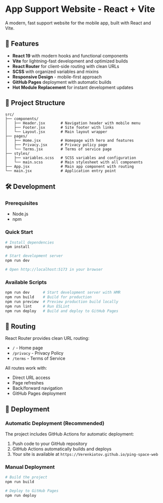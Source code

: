 # App Support Website - React + Vite

A modern, fast support website for the mobile app, built with React and Vite.

## 🚀 Features

- **React 19** with modern hooks and functional components
- **Vite** for lightning-fast development and optimized builds
- **React Router** for client-side routing with clean URLs
- **SCSS** with organized variables and mixins
- **Responsive Design** - mobile-first approach
- **GitHub Pages** deployment with automatic builds
- **Hot Module Replacement** for instant development updates

## 📁 Project Structure

```
src/
├── components/
│   ├── Header.jsx       # Navigation header with mobile menu
│   ├── Footer.jsx       # Site footer with links
│   └── Layout.jsx       # Main layout wrapper
├── pages/
│   ├── Home.jsx         # Homepage with hero and features
│   ├── Privacy.jsx      # Privacy policy page
│   └── Terms.jsx        # Terms of service page
├── styles/
│   ├── variables.scss   # SCSS variables and configuration
│   └── main.scss        # Main stylesheet with all components
├── App.jsx              # Main app component with routing
└── main.jsx             # Application entry point
```

## 🛠 Development

### Prerequisites

- Node.js
- npm

### Quick Start

```bash
# Install dependencies
npm install

# Start development server
npm run dev

# Open http://localhost:5173 in your browser
```

### Available Scripts

```bash
npm run dev      # Start development server with HMR
npm run build    # Build for production
npm run preview  # Preview production build locally
npm run lint     # Run ESLint
npm run deploy   # Build and deploy to GitHub Pages
```

## 🔗 Routing

React Router provides clean URL routing:

- `/` - Home page
- `/privacy` - Privacy Policy  
- `/terms` - Terms of Service

All routes work with:
- Direct URL access
- Page refreshes
- Back/forward navigation
- GitHub Pages deployment

## 🚀 Deployment

### Automatic Deployment (Recommended)

The project includes GitHub Actions for automatic deployment:

1. Push code to your GitHub repository
2. GitHub Actions automatically builds and deploys
3. Your site is available at `https://Verenkiotov.github.io/ping-space-web`

### Manual Deployment

```bash
# Build the project
npm run build

# Deploy to GitHub Pages
npm run deploy
```